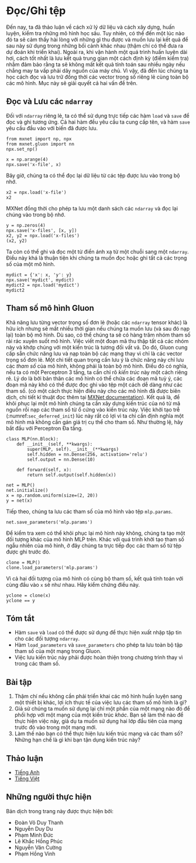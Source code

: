 <!-- ===================== Bắt đầu dịch Phần 1 ===================== -->
<!-- ========================================= REVISE PHẦN 1 - BẮT ĐẦU =================================== -->

<!--
# File I/O
-->

# Đọc/Ghi tệp

<!--
So far we discussed how to process data, how to build, train and test deep learning models. 
However, at some point we are likely happy with what we obtained and we want to save the results for later use and distribution. 
Likewise, when running a long training process it is best practice to save intermediate results (checkpointing) to ensure that 
we do not lose several days worth of computation when tripping over the power cord of our server. 
At the same time, we might want to load a pre-trained model (e.g., we might have word embeddings for English and use it for our fancy spam classifier). 
For all of these cases we need to load and store both individual weight vectors and entire models. 
This section addresses both issues.
-->

<!-- UPDATE
So far we discussed how to process data and how to build, train, and test deep learning models. 
However, at some point, we will hopefully be happy enough with the learned models that 
we will want to save the results for later use in various contexts (perhaps even to make predictions in deployment). 
Additionally, when running a long training process,the best practice is to periodically save intermediate results (checkpointing) 
to ensure that we do not lose several days worth of computation if we trip over the power cord of our server.
Thus it is time we learned how to load and store both individual weight vectors and entire models. 
This section addresses both issues.
-->

Đến nay, ta đã thảo luận về cách xử lý dữ liệu và cách xây dựng, huấn luyện, kiểm tra những mô hình học sâu.
Tuy nhiên, có thể đến một lúc nào đó ta sẽ cảm thấy hài lòng với những gì thu được và muốn lưu lại kết quả để sau này sử dụng trong những bối cảnh khác nhau (thậm chí có thể đưa ra dự đoán khi triển khai).
Ngoài ra, khi vận hành một quá trình huấn luyện dài hơi, cách tốt nhất là lưu kết quả trung gian một cách định kỳ (điểm kiểm tra) nhằm đảm bảo rằng ta sẽ không mất kết quả tính toán sau nhiều ngày nếu chẳng may ta vấp phải dây nguồn của máy chủ.
Vì vậy, đã đến lúc chúng ta học cách đọc và lưu trữ đồng thời các vector trọng số riêng lẻ cùng toàn bộ các mô hình.
Mục này sẽ giải quyết cả hai vấn đề trên.

<!--
## Loading and Saving `ndarray`s
-->

## Đọc và Lưu các `ndarray`

<!--
In its simplest form, we can directly use the `load` and `save` functions to store and read `ndarray`s separately. 
This works just as expected.
-->

<!-- UPDATE
For individual `ndarray`s, we can directly invoke their `load` and `save` functions to read and write them respectively. 
Both functions require that we supply a name, and `save` requires as input the variable to be saved.
-->

Đối với `ndarray` riêng lẻ, ta có thể sử dụng trực tiếp các hàm `load` và `save` để đọc và ghi tương ứng.
Cả hai hàm đều yêu cầu ta cung cấp tên, và hàm `save` yêu cầu đầu vào với biến đã được lưu.

```{.python .input}
from mxnet import np, npx
from mxnet.gluon import nn
npx.set_np()

x = np.arange(4)
npx.save('x-file', x)
```

<!--
We can now read this data from the stored file back into memory.
-->

Bây giờ, chúng ta có thể đọc lại dữ liệu từ các tệp được lưu vào trong bộ nhớ.

```{.python .input}
x2 = npx.load('x-file')
x2
```

<!--
MXNet also allows us to store a list of `ndarray`s and read them back into memory.
-->

MXNet đồng thời cho phép ta lưu một danh sách các `ndarray` và đọc lại chúng vào trong bộ nhớ.

```{.python .input  n=2}
y = np.zeros(4)
npx.save('x-files', [x, y])
x2, y2 = npx.load('x-files')
(x2, y2)
```

<!--
We can even write and read a dictionary that maps from a string to an `ndarray`. 
This is convenient, for instance when we want to read or write all the weights in a model.
-->

<!-- UPDATE
We can even write and read a dictionary that maps from strings to `ndarray`s. 
This is convenient when we want to read or write all the weights in a model.
-->

Ta còn có thể ghi và đọc một từ điển ánh xạ từ một chuỗi sang một `ndarray`.
Điều này khá là thuận tiện khi chúng ta muốn đọc hoặc ghi tất cả các trọng số của một mô hình.

```{.python .input  n=4}
mydict = {'x': x, 'y': y}
npx.save('mydict', mydict)
mydict2 = npx.load('mydict')
mydict2
```

<!-- ===================== Kết thúc dịch Phần 1 ===================== -->

<!-- ===================== Bắt đầu dịch Phần 2 ===================== -->

<!-- ========================================= REVISE PHẦN 1 - KẾT THÚC ===================================-->

<!-- ========================================= REVISE PHẦN 2 - BẮT ĐẦU ===================================-->

<!--
## Gluon Model Parameters
-->

## Tham số mô hình Gluon

<!--
Saving individual weight vectors (or other `ndarray` tensors) is useful but it gets very tedious if we want to save (and later load) an entire model. 
After all, we might have hundreds of parameter groups sprinkled throughout. 
Writing a script that collects all the terms and matches them to an architecture is quite some work. 
For this reason Gluon provides built-in functionality to load and save entire networks rather than just single weight vectors. 
An important detail to note is that this saves model *parameters* and not the entire model. 
I.e. if we have a 3 layer MLP we need to specify the *architecture* separately. 
The reason for this is that the models themselves can contain arbitrary code, hence they cannot be serialized quite so easily 
(there is a way to do this for compiled models: please refer to the [MXNet documentation](http://www.mxnet.io) for the technical details on it). 
The result is that in order to reinstate a model we need to generate the architecture in code and then load the parameters from disk. 
The deferred initialization (:numref:`sec_deferred_init`) is quite advantageous here since we can simply define a model without the need to put actual values in place. 
Let's start with our favorite MLP.
-->

<!-- UPDATE
Saving individual weight vectors (or other `ndarray` tensors) is useful but it gets very tedious if we want to save (and later load) an entire model.
After all, we might have hundreds of parameter groups sprinkled throughout. 
For this reason Gluon provides built-in functionality to load and save entire networks.
An important detail to note is that this saves model *parameters* and not the entire model. 
For example, if we have a 3 layer MLP, we need to specify the *architecture* separately. 
The reason for this is that the models themselves can contain arbitrary code, hence they cannot be serialized as naturally (and there is a way to do this for compiled models: 
please refer to the [MXNet documentation](http://www.mxnet.io) for technical details). 
Thus, in order to reinstate a model, we need to generate the architecture in code and then load the parameters from disk. 
The deferred initialization (:numref:`sec_deferred_init`) is advantageous here since we can simply define a modelwithout the need to put actual values in place. 
Let us start with our familiar MLP.
-->

Khả năng lưu từng vector trọng số đơn lẻ (hoặc các `ndarray` tensor khác) là hữu ích nhưng sẽ mất nhiều thời gian nếu chúng ta muốn lưu (và sau đó nạp lại) toàn bộ mô hình.
Dù sao, có thể chúng ta sẽ có hàng trăm nhóm tham số rải rác xuyên suốt mô hình.
Việc viết một đoạn mã thu thập tất cả các nhóm này và khớp chúng với một kiến trúc là tương đối vất vả.
Do đó, Gluon cung cấp sẵn chức năng lưu và nạp toàn bộ các mạng thay vì chỉ là các vector trọng số đơn lẻ.
Một chi tiết quan trọng cần lưu ý là chức năng này chỉ lưu các *tham số* của mô hình, không phải là toàn bộ mô hình.
Điều đó có nghĩa, nếu ta có một Perceptron 3 tầng, ta cần chỉ rõ *kiến trúc* này một cách riêng rẽ.
Lý do là bởi bản thân các mô hình có thể chứa các đoạn mã tuỳ ý, các đoạn mã này khó có thể được đọc ghi vào tệp một cách dễ dàng như các tham số.
(có một cách thực hiện điều này cho các mô hình đã được biên dịch, chi tiết kĩ thuật đọc thêm tại [MXNet documentation](http://www.mxnet.io)).
Kết quả là, để khôi phục lại một mô hình chúng ta cần xây dựng kiến trúc của nó từ mã nguồn rồi nạp các tham số từ ổ cứng vào kiến trúc này.
Việc khởi tạo trễ (:numref:`sec_deferred_init`) lúc này rất có lợi vì ta chỉ cần định nghĩa một mô hình mà không cần gán giá trị cụ thể cho tham số.
Như thường lệ, hãy bắt đầu với Perceptron Đa tầng.

```{.python .input  n=6}
class MLP(nn.Block):
    def __init__(self, **kwargs):
        super(MLP, self).__init__(**kwargs)
        self.hidden = nn.Dense(256, activation='relu')
        self.output = nn.Dense(10)

    def forward(self, x):
        return self.output(self.hidden(x))

net = MLP()
net.initialize()
x = np.random.uniform(size=(2, 20))
y = net(x)
```

<!--
Next, we store the parameters of the model as a file with the name `mlp.params`.
Gluon Blocks support a `save_parameters` method that writes all parameters to disk given a string for the file name. 
-->

Tiếp theo, chúng ta lưu các tham số của mô hình vào tệp `mlp.params`.

```{.python .input}
net.save_parameters('mlp.params')
```

<!--
To check whether we are able to recover the model we instantiate a clone of the original MLP model. 
Unlike the random initialization of model parameters, here we read the parameters stored in the file directly.
-->

<!-- UPDATE
To recover the model, we instantiate a clone of the original MLP model.
Instead of randomly initializing the model parameters, we read the parameters stored in the file directly.
Conveniently we can load parameters into Blocks via their `load_parameters` method. 
-->

Để kiểm tra xem có thể khôi phục lại mô hình này không, chúng ta tạo một đối tượng khác của mô hình MLP trên.
Khác với quá trình khởi tạo tham số ngẫu nhiên của mô hình, ở đây chúng ta trực tiếp đọc các tham số từ tệp được ghi trước đó.

```{.python .input  n=8}
clone = MLP()
clone.load_parameters('mlp.params')
```

<!--
Since both instances have the same model parameters, the computation result of the same input `x` should be the same. 
Let's verify this.
-->

Vì cả hai đối tượng của mô hình có cùng bộ tham số, kết quả tính toán với cùng đầu vào `x` sẽ như nhau.
Hãy kiểm chứng điều này.

```{.python .input}
yclone = clone(x)
yclone == y
```

<!-- ===================== Kết thúc dịch Phần 2 ===================== -->

<!-- ===================== Bắt đầu dịch Phần 3 ===================== -->

<!--
## Summary
-->

## Tóm tắt

<!--
* The `save` and `load` functions can be used to perform File I/O for `ndarray` objects.
* The `load_parameters` and `save_parameters` functions allow us to save entire sets of parameters for a network in Gluon.
* Saving the architecture has to be done in code rather than in parameters.
-->

* Hàm `save` và `load` có thể được sử dụng để thực hiện xuất nhập tập tin cho các đối tượng `ndarray`.
* Hàm `load_parameters` và `save_parameters` cho phép ta lưu toàn bộ tập tham số của một mạng trong Gluon.
* Việc lưu kiến trúc này phải được hoàn thiện trong chương trình thay vì trong các tham số.

<!--
## Exercises
-->

## Bài tập

<!--
1. Even if there is no need to deploy trained models to a different device, what are the practical benefits of storing model parameters?
2. Assume that we want to reuse only parts of a network to be incorporated into a network of a *different* architecture. 
How would you go about using, say the first two layers from a previous network in a new network.
3. How would you go about saving network architecture and parameters? What restrictions would you impose on the architecture?
-->

1. Thậm chí nếu không cần phải triển khai các mô hình huấn luyện sang một thiết bị khác, lợi ích thực tế của việc lưu các tham số mô hình là gì?
2. Giả sử chúng ta muốn sử dụng lại chỉ một phần của một mạng nào đó để phối hợp với một mạng của một kiến trúc *khác*.
Bạn sẽ làm thế nào để thực hiện việc này, giả dụ ta muốn sử dụng hai lớp đầu tiên của mạng trước đó vào trong một mạng mới.
3. Làm thế nào bạn có thể thực hiện lưu kiến trúc mạng và các tham số? Những hạn chế là gì khi bạn tận dụng kiến trúc này?

<!-- ===================== Kết thúc dịch Phần 3 ===================== -->
<!-- ========================================= REVISE PHẦN 2 - KẾT THÚC ===================================-->

## Thảo luận
* [Tiếng Anh](https://discuss.mxnet.io/t/2329)
* [Tiếng Việt](https://forum.machinelearningcoban.com/c/d2l)

## Những người thực hiện
Bản dịch trong trang này được thực hiện bởi:

* Đoàn Võ Duy Thanh
* Nguyễn Duy Du
* Phạm Minh Đức
* Lê Khắc Hồng Phúc
* Nguyễn Văn Cường
* Phạm Hồng Vinh